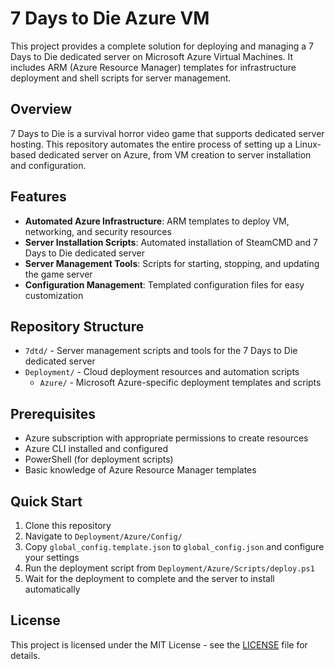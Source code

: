 # 7 Days to Die Azure VM

This project provides a complete solution for deploying and managing a 7 Days to Die dedicated server on Microsoft Azure Virtual Machines. It includes ARM (Azure Resource Manager) templates for infrastructure deployment and shell scripts for server management.

## Overview

7 Days to Die is a survival horror video game that supports dedicated server hosting. This repository automates the entire process of setting up a Linux-based dedicated server on Azure, from VM creation to server installation and configuration.

## Features

- **Automated Azure Infrastructure**: ARM templates to deploy VM, networking, and security resources
- **Server Installation Scripts**: Automated installation of SteamCMD and 7 Days to Die dedicated server
- **Server Management Tools**: Scripts for starting, stopping, and updating the game server
- **Configuration Management**: Templated configuration files for easy customization

## Repository Structure

- `7dtd/` - Server management scripts and tools for the 7 Days to Die dedicated server
- `Deployment/` - Cloud deployment resources and automation scripts
  - `Azure/` - Microsoft Azure-specific deployment templates and scripts

## Prerequisites

- Azure subscription with appropriate permissions to create resources
- Azure CLI installed and configured
- PowerShell (for deployment scripts)
- Basic knowledge of Azure Resource Manager templates

## Quick Start

1. Clone this repository
2. Navigate to `Deployment/Azure/Config/`
3. Copy `global_config.template.json` to `global_config.json` and configure your settings
4. Run the deployment script from `Deployment/Azure/Scripts/deploy.ps1`
5. Wait for the deployment to complete and the server to install automatically

## License

This project is licensed under the MIT License - see the [LICENSE](LICENSE) file for details.